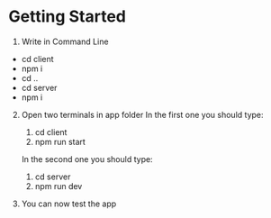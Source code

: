 # Getting Started
1. Write in Command Line
- cd client
- npm i
- cd ..
- cd server
- npm i

2. Open two terminals in app folder
   In the first one you should type:
   1. cd client
   2. npm run start

   In the second one you should type:
   1. cd server
   2. npm run dev

3. You can now test the app
